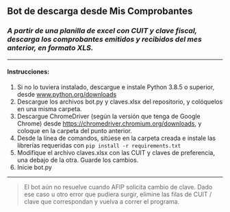 ## Bot de descarga desde Mis Comprobantes
### *A partir de una planilla de excel con CUIT y clave fiscal, descarga los comprobantes emitidos y recibidos del mes anterior, en formato XLS.*
---
#### Instrucciones:
1. Si no lo tuviera instalado, descargue e instale Python 3.8.5 o superior, desde www.python.org/downloads
2. Descargue los archivos bot.py y claves.xlsx del repositorio, y colóquelos en una misma carpeta.
3. Descargue ChromeDriver (según la versión que tenga de Google Chrome) desde https://chromedriver.chromium.org/downloads, y coloque en la carpeta del punto anterior.
4. Desde la línea de comandos, sitúese en la carpeta creada e instale las librerías requeridas con `pip install -r requirements.txt`
5. Modifique el archivo claves.xlsx con las CUIT y claves de preferencia, una debajo de la otra. Guarde los cambios.
6. Inicie bot.py
---

> El bot aún no resuelve cuando AFIP solicita cambio de clave.
> Dado ese caso u otro error que pudiera surgir, elimine las filas de CUIT / clave que correspondan y vuelva a correr el programa.

